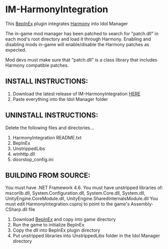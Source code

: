# IM-HarmonyIntegration
This [BepInEx](https://github.com/BepInEx/BepInEx) plugin integrates [Harmony](https://github.com/pardeike/Harmony) into Idol Manager

The in-game mod manager has been patched to search for "patch.dll" in each mod's root directory and load it through Harmony. Enabling and disabling mods in-game will enable/disable the Harmony patches as expected.

Mod devs must make sure that "patch.dll" is a class library that includes Harmony compatible patches.

## INSTALL INSTRUCTIONS: 
1. Download the latest release of IM-HarmonyIntegration [HERE](https://github.com/ui3TD/IM-HarmonyIntegration/releases)
2. Paste everything into the Idol Manager folder

## UNINSTALL INSTRUCTIONS:
Delete the following files and directories...
1. HarmonyIntegration README.txt
2. BepInEx
3. UnstrippedLibs
4. winhttp.dll
5. doorstop_config.ini

## BUILDING FROM SOURCE:
You must have .NET Framework 4.6.
You must have unstripped libraries of: mscorlib.dll, System.Configuration.dll, System.Core.dll, System.dll, UnityEngine.CoreModule.dll, UnityEngine.SharedInternalsModule.dll
You must edit HarmonyIntegration.csproj to point to the game's Assembly-CSharp.dll file
1. Download [BepInEx](https://github.com/BepInEx/BepInEx) and copy into game directory
2. Run the game to initialize BepInEx
4. Copy the dll into BepInEx plugin directory
5. Put unstripped libraries into UnstrippedLibs folder in the Idol Manager directory
